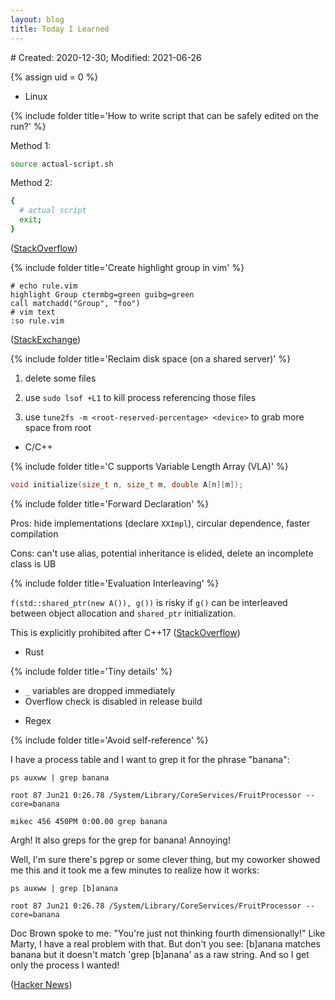 ```yaml
---
layout: blog
title: Today I Learned
---
```

<span class="hidden-text"># Created: 2020-12-30; Modified: 2021-06-26</span>

{% assign uid = 0 %}
- Linux

{% include folder title='How to write script that can be safely edited on the run?' %}

Method 1:

```bash
source actual-script.sh
```

Method 2:
```bash
{
  # actual script
  exit;
}
```

([StackOverflow](https://stackoverflow.com/questions/3398258/edit-shell-script-while-its-running))

</div></div>

{% include folder title='Create highlight group in vim' %}

```
# echo rule.vim
highlight Group ctermbg=green guibg=green
call matchadd("Group", "foo")
# vim text
:so rule.vim
```
([StackExchange](https://vi.stackexchange.com/questions/5613/search-and-highlight-two-different-strings-in-different-colors))

</div></div>

{% include folder title='Reclaim disk space (on a shared server)' %}

1. delete some files

2. use `sudo lsof +L1` to kill process referencing those files

3. use `tune2fs -m <root-reserved-percentage> <device>` to grab more space from root

</div></div>

- C/C++

{% include folder title='C supports Variable Length Array (VLA)' %}

```c
void initialize(size_t n, size_t m, double A[n][m]);
```

</div></div>

{% include folder title='Forward Declaration' %}

Pros: hide implementations (declare `XXImpl`), circular dependence, faster compilation

Cons: can't use alias, potential inheritance is elided, delete an incomplete class is UB

</div></div>

{% include folder title='Evaluation Interleaving' %}

`f(std::shared_ptr(new A()), g())` is risky if `g()` can be interleaved between object allocation and `shared_ptr` initialization.

This is explicitly prohibited after C++17 ([StackOverflow](https://stackoverflow.com/questions/38501587/what-are-the-evaluation-order-guarantees-introduced-by-c17/46472497#46472497))

</div></div>

- Rust

{% include folder title='Tiny details' %}

- `_` variables are dropped immediately
- Overflow check is disabled in release build

</div></div>

- Regex

{% include folder title='Avoid self-reference' %}

I have a process table and I want to grep it for the phrase "banana":

```
ps auxww | grep banana

root 87 Jun21 0:26.78 /System/Library/CoreServices/FruitProcessor --core=banana

mikec 456 450PM 0:00.00 grep banana
```

Argh! It also greps for the grep for banana! Annoying!

Well, I'm sure there's pgrep or some clever thing, but my coworker showed me this and it took me a few minutes to realize how it works:

```
ps auxww | grep [b]anana

root 87 Jun21 0:26.78 /System/Library/CoreServices/FruitProcessor --core=banana
```

Doc Brown spoke to me: "You're just not thinking fourth dimensionally!" Like Marty, I have a real problem with that. But don't you see: [b]anana matches banana but it doesn't match 'grep [b]anana' as a raw string. And so I get only the process I wanted!

([Hacker News](https://news.ycombinator.com/item?id=27774584))

</div></div>
